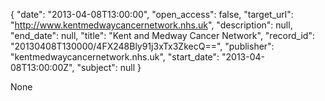 {
  "date": "2013-04-08T13:00:00", 
  "open_access": false, 
  "target_url": "http://www.kentmedwaycancernetwork.nhs.uk", 
  "description": null, 
  "end_date": null, 
  "title": "Kent and Medway Cancer Network", 
  "record_id": "20130408T130000/4FX248Bly91j3xTx3ZkecQ==", 
  "publisher": "kentmedwaycancernetwork.nhs.uk", 
  "start_date": "2013-04-08T13:00:00Z", 
  "subject": null
}

None
